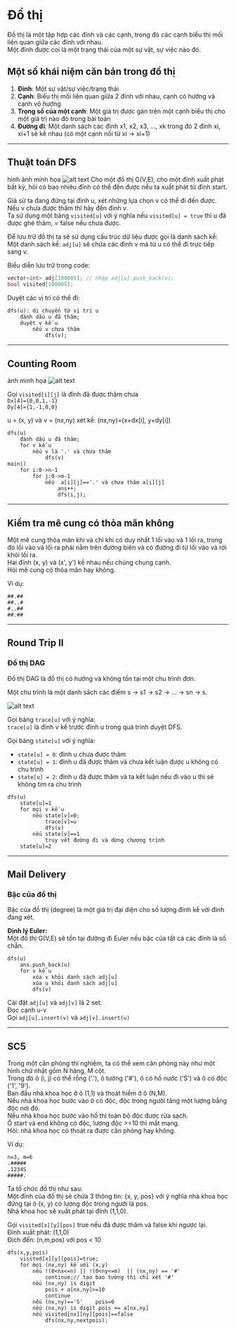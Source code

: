 # Đồ thị

Đồ thị là một tập hợp các đỉnh và các cạnh, trong đó các cạnh biểu thị mối liên quan giữa các đỉnh với nhau.  
Một đỉnh được coi là một trạng thái của một sự vật, sự việc nào đó.

## Một số khái niệm căn bản trong đồ thị

1. **Đỉnh**: Một sự vật/sự việc/trạng thái
2. **Cạnh**: Biểu thị mối liên quan giữa 2 đỉnh với nhau, cạnh có hướng và cạnh vô hướng
3. **Trọng số của một cạnh**: Một giá trị được gán trên một cạnh biểu thị cho một giá trị nào đó trong bài toán
4. **Đường đi**: Một danh sách các đỉnh x1, x2, x3, ..., xk trong đó 2 đỉnh xi, xi+1 sẽ kề nhau (có một cạnh nối từ xi -> xi+1)

---

## Thuật toán DFS

hình ảnh minh họa ![alt text](../img/buoi1_Dfs.png)
Cho một đồ thị G(V,E), cho một đỉnh xuất phát bất kỳ, hỏi có bao nhiêu đỉnh có thể đến được nếu ta xuất phát từ đỉnh start.

Giả sử ta đang đứng tại đỉnh u, xét những lựa chọn v có thể đi đến được. Nếu v chưa được thăm thì hãy đến đỉnh v.  
Ta sử dụng một bảng `visited[u]` với ý nghĩa nếu `visited[u] = true` thì u đã được ghé thăm, = false nếu chưa được.

Để lưu trữ đồ thị ta sẽ sử dụng cấu trúc dữ liệu được gọi là danh sách kề:  
Một danh sách kề: `adj[u]` sẽ chứa các đỉnh v mà từ u có thể đi trực tiếp sang v.

Biểu diễn lưu trữ trong code:

```cpp
vector<int> adj[100005]; // nhập adj[u].push_back(v);
bool visited[100005];
```

Duyệt các vị trí có thể đi:

```plaintext
dfs(u): di chuyển từ vị trí u
    đánh dấu u đã thăm;
    duyệt v kề u
        nếu v chưa thăm
            dfs(v);
```

---

## Counting Room

ảnh minh họa ![alt text](../img/buoi1_cnt_room.png)

Gọi `visited[i][j]` là đỉnh đã được thăm chưa  
`Dx[4]={0,0,1,-1}`  
`Dy[4]={1,-1,0,0}`

u = (x, y) và v = (nx,ny)
xét kề:
(nx,ny)=(x+dx[i], y+dy[i])

```plaintext
dfs(u)
    đánh dấu u đã thăm;
    for v kề u
        nếu v là '.' và chưa thăm
            dfs(v)
main()
    for i:0->n-1
        for j:0->m-1
            nếu  a[i][j]=='.' và chưa thăm a[i][j]
                ans++;
                dfs(i,j);
```

---

## Kiểm tra mê cung có thỏa mãn không

Một mê cung thỏa mãn khi và chỉ khi có duy nhất 1 lối vào và 1 lối ra, trong đó lối vào và lối ra phải nằm trên đường biên và có đường đi từ lối vào và rời khỏi lối ra.  
Hai đỉnh (x, y) và (x', y') kề nhau nếu chúng chung cạnh.  
Hỏi mê cung có thỏa mãn hay không.

Ví dụ:

```
##.##
##..#
#..##
##.##
```

---

## Round Trip II

### Đồ thị DAG

Đồ thị DAG là đồ thị có hướng và không tồn tại một chu trình đơn.

Một chu trình là một danh sách các điểm s -> s1 -> s2 -> ... -> sn -> s.

![alt text](../img/buoi1_DAG.png)

Gọi bảng `trace[u]` với ý nghĩa:  
`trace[u]` là đỉnh v kề trước đỉnh u trong quá trình duyệt DFS.

Gọi bảng `state[u]` với ý nghĩa:

- `state[u] = 0`: đỉnh u chưa được thăm
- `state[u] = 1`: đỉnh u đã được thăm và chưa kết luận được u không có chu trình
- `state[u] = 2`: đỉnh u đã được thăm và ta kết luận nếu đi vào u thì sẽ không tìm ra chu trình

```plaintext
dfs(u)
    state[u]=1
    for mọi v kề u
        nếu state[v]=0;
            trace[v]=u
            dfs(v)
        nếu state[v]==1
            truy vết đường đi và dừng chương trình
    state[u]=2
```

---

## Mail Delivery

### Bậc của đồ thị

Bậc của đồ thị (degree) là một giá trị đại diện cho số lượng đỉnh kề với đỉnh đang xét.

**Định lý Euler:**  
Một đồ thị G(V,E) sẽ tồn tại đường đi Euler nếu bậc của tất cả các đỉnh là số chẵn.

```plaintext
dfs(u)
    ans.push_back(u)
    for v kề u
        xóa v khỏi danh sách adj[u]
        xóa u khỏi danh sách adj[u]
        dfs(v)
```

Cài đặt `adj[u]` và `adj[v]` là 2 set.  
Đọc cạnh u-v  
Gọi `adj[u].insert(v)` và `adj[v].insert(u)`

---

## SC5

Trong một căn phòng thí nghiệm, ta có thể xem căn phòng này như một hình chữ nhật gồm N hàng, M cột.  
Trong đó ô (i, j) có thể rỗng ('.'), ô tường ('#'), ô có hồ nước ('S') và ô có độc ('1', '9').  
Ban đầu nhà khoa học ở ô (1,1) và thoát hiểm ở ô (N,M).  
Nếu nhà khoa học bước vào ô có độc, độc trong người tăng một lượng bằng độc nơi đó.  
Nếu nhà khoa học bước vào hồ thì toàn bộ độc được rửa sạch.  
Ô start và end không có độc, lượng độc >=10 thì mất mạng.  
Hỏi: nhà khoa học có thoát ra được căn phòng hay không.

Ví dụ:

```
n=3, m=6
.#####
.1234S
#####.
```

Ta tổ chức đồ thị như sau:  
Một đỉnh của đồ thị sẽ chứa 3 thông tin: {x, y, pos} với ý nghĩa nhà khoa học đứng tại ô (x, y) có lượng độc trong người là pos.  
Nhà khoa học sẽ xuất phát tại đỉnh (1,1,0).

Gọi `visited[x][y][pos]` true nếu đã được thăm và false khi ngược lại.  
Đỉnh xuất phát: (1,1,0)  
Đích đến: (n,m,pos) với pos < 10

```plaintext
dfs(x,y,pois)
    visited[x][y][pois]=true;
    for mọi (nx,ny) kề với (x,y)
        nếu !(0<nx<=n) || !(0<ny<=m)  || (nx,ny) == '#'
            continue;// tạo bao tường thì chỉ xét '#'
        nếu (nx,ny) is digit
            pois + a[nx,ny]>=10
            continue
        nếu (nx,ny)=='S'    pois=0
        nếu (nx,ny) is digit pois += a[nx,ny]
        nếu visited[nx][ny][pois]==false
            dfs(nx,ny,nextpois);
```
